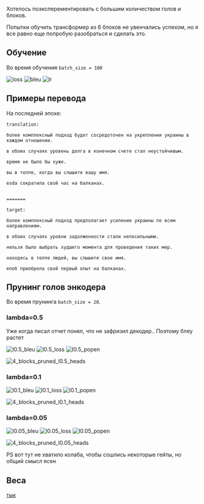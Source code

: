 
Хотелось поэксперементировать с большим количеством голов и блоков.

Попытки обучить трансформер из 6 блоков не увенчались успехом, но я все равно еще попробую разобраться и сделать это.

## Обучение


Во время обучения `batch_size = 100`

![loss](resources/4blocks/loss.png)
![bleu](resources/4blocks/bleu.png)
![lr](resources/4blocks/lr.png)


## Примеры перевода

На последней эпохе:

```
translation:

более комплексный подход будет сосредоточен на укреплении украины в каждом отношении.

в обоих случаях уровень долга в конечном счете стал неустойчивым.

время не было бы хуже.

вы в толпе, когда вы слышите вашу имя.

esda сократила свой час на балканах.


=======

target:

более комплексный подход предполагает усиление украины по всем направлениям.

в обоих случаях уровни задолженности стали непосильными.

нельзя было выбрать худшего момента для проведения таких мер.

находясь в толпе людей, вы слышите свое имя.

епоб приобрела свой первый опыт на балканах.
```

## Прунинг голов энкодера

Во время прунинга `batch_size = 20`.

### lambda=0.5

Уже когда писал отчет понял, что не зафризил декодер.. Поэтому блеу растет

![l0.5_bleu](resources/4blocks/4blocks_pruned_l0.5_bleu.png)
![l0.5_loss](resources/4blocks/4blocks_pruned_l0.5_loss.png)
![l0.5_popen](resources/4blocks/4blocks_pruned_l0.5_popen.png)

![4_blocks_pruned_l0.5_heads](resources/4blocks/4_blocks_pruned_l0.5.gif)

### lambda=0.1

![l0.1_bleu](resources/4blocks/4blocks_pruned_l0.1_bleu.png)
![l0.1_loss](resources/4blocks/4blocks_pruned_l0.1_loss.png)
![l0.1_popen](resources/4blocks/4blocks_pruned_l0.1_popen.png)

![4_blocks_pruned_l0.1_heads](resources/4blocks/4_blocks_pruned_l0.1.gif)

### lambda=0.05

![l0.05_bleu](resources/4blocks/4blocks_pruned_l0.05_bleu.png)
![l0.05_loss](resources/4blocks/4blocks_pruned_l0.05_loss.png)
![l0.05_popen](resources/4blocks/4blocks_pruned_l0.05_popen.png)

![4_blocks_pruned_l0.05_heads](resources/4blocks/4_blocks_pruned_l0.05.gif)

PS вот тут не хватило колаба, чтобы сошлись некоторые гейты, но общий смысл ясен


## Веса

[тык](https://drive.google.com/file/d/1-Lg0ZgpnNXvBFbcExR2vNycfN_-9FBym/view?usp=sharing)
